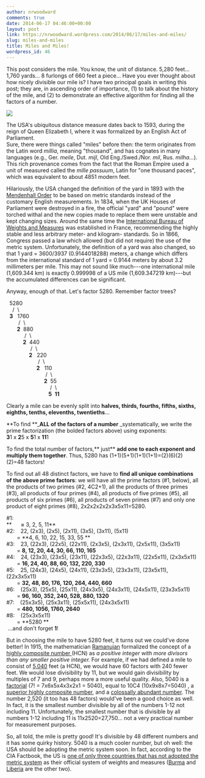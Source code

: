 ```yaml
---
author: nrwoodward
comments: true
date: 2014-06-17 04:46:00+00:00
layout: post
link: https://nrwoodward.wordpress.com/2014/06/17/miles-and-miles/
slug: miles-and-miles
title: Miles and Miles!
wordpress_id: 46
---
```


This post considers the mile. You know, the unit of distance. 5,280 feet... 1,760 yards... 8 furlongs of 660 feet a piece... Have you ever thought about how nicely divisible our mile is? I have two principal goals in writing this post; they are, in ascending order of importance, (1) to talk about the history of the mile, and (2) to demonstrate an effective algorithm for finding all the factors of a number.   
  


[![](https://nrwoodward.files.wordpress.com/2014/06/25101-map-scale.gif)](https://nrwoodward.files.wordpress.com/2014/06/25101-map-scale.gif)

  
The USA's ubiquitous distance measure dates back to 1593, during the reign of Queen Elizabeth I, where it was formalized by an English Act of Parliament.  
Sure, there were things called "miles" before then: the term originates from the Latin word _millia_, meaning "thousand", and has cognates in many languages (e.g., Ger. _meile_, Dut. _mijl_, Old Eng./Swed./Nor. _mil_, Rus. _milha..._). This rich provenance comes from the fact that the Roman Empire used a unit of measured called the _mille passuum_, Latin for "one thousand paces", which was equivalent to about 4851 modern feet.   
  
Hilariously, the USA changed the definition of the yard in 1893 with the [Mendenhall Order](https://en.wikipedia.org/wiki/Mendenhall_Order) to be based on metric standards instead of the customary English measurements. In 1834, when the UK Houses of Parliament were destroyed in a fire, the official "yard" and "pound" were torched withal and the new copies made to replace them were unstable and kept changing sizes. Around the same time the [International Bureau of Weights and Measures](https://en.wikipedia.org/wiki/International_Bureau_of_Weights_and_Measures) was established in France, recommending the highly stable and less arbitrary meter- and kilogram- standards. So in 1866, Congress passed a law which allowed (but did not require) the use of the metric system. Unfortunately, the definition of a yard was also changed, so that 1 yard = 3600/3937 (0.9144018288) meters, a change which differs from the international standard of 1 yard = 0.9144 meters by about 3.2 millimeters per mile. This may not sound like much---one international mile (1,609.344 km) is exactly 0.999998 of a US mile (1,609.347219 km)---but the accumulated differences can be significant.  
  
Anyway, enough of that. Let's factor 5280. Remember factor trees?  
  
  5280  
    /  \  
  **3**   1760  
        /  \  
       **2**  880  
            /  \  
           **2**  440  
                /  \  
               **2**   220  
                     /  \  
                    **2**   110  
                          /  \  
                         **2**  55  
                             /  \  
                            **5**  **11**  
  
Clearly a mile can be evenly split into **halves, thirds, fourths, fifths, sixths, eighths, tenths, elevenths, twentieths**...  
  
**To find **_**ALL of the factors of a number** _systematically, we write the prime factorization (the bolded factors above) using exponents:  
**3**1 x **2**5 x **5**1 x **11**1  
  
To find the total number of factors,** just** **add one to each exponent and multiply them together**. Thus, 5280 has (1+1)(5+1)(1+1)(1+1)=(2)(6)(2)(2)=48 factors!  
  
To find out all 48 distinct factors, we have to **find all unique combinations of the above prime factors**: we will have all the prime factors (#1, below), all the products of two primes (#2, 4C2+1), all the products of three primes (#3), all products of four primes (#4), all products of five primes (#5), all products of six primes (#6), all products of seven primes (#7) and only one product of eight primes (#8), 2x2x2x2x2x3x5x11=5280.  
  
#1:  
**      **=** 3, 2, 5, 11**  
#2:    22, (2x3), (2x5), (2x11), (3x5), (3x11), (5x11)  
       = **4, 6, 10, 22, 15, 33, 55 **  
#3:    23, (22x3), (22x5), (22x11), (2x3x5), (2x3x11), (2x5x11), (3x5x11)  
       = **8, 12, 20, 44, 30, 66, 110, 165**  
#4:    24, (23x3), (23x5), (23x11), (22x3x5), (22x3x11), (22x5x11), (2x3x5x11)  
       = **16, 24, 40, 88, 60, 132, 220, 330**  
#5:    25, (24x3), (24x5), (24x11), (23x3x5), (23x3x11), (23x5x11), (22x3x5x11)  
       = **32, 48, 80, 176, 120, 264, 440, 660**  
#6:    (25x3), (25x5), (25x11), (24x3x5), (24x3x11), (24x5x11), (23x3x5x11)  
       = **96, 160, 352, 240, 528, 880, 1320**  
#7:    (25x3x5), (25x3x11), (25x5x11), (24x3x5x11)  
       = **480, 1056, 1760, 2640**  
#8:    (25x3x5x11)  
       = **5280 **  
 ...and don't forget **1**!   
  
But in choosing the mile to have 5280 feet, it turns out we could've done better! In 1915, the mathematician [Ramanujan](https://en.wikipedia.org/wiki/Ramanujan) formalized the concept of a [highly composite number ](https://en.wikipedia.org/wiki/Highly_composite_number)(HCN) as _a positive integer with more divisors than any smaller positive integer._ For example, if we had defined a mile to consist of [5,040](https://en.wikipedia.org/wiki/5040_%28number%29) feet (a HCN), we would have 60 factors with 240 fewer feet. We would lose divisibility by 11, but we would gain divisibility by multiples of 7 and 9, perhaps more a more useful quality. Also, 5040 is a [factorial](https://en.wikipedia.org/wiki/Factorial) (7! = 7x6x5x4x3x2x1 = 5040), equal to 10C4 (10x9x8x7=5040) , a [superior highly composite number](https://en.wikipedia.org/wiki/Superior_highly_composite_number), and a [colossally abundant number](https://en.wikipedia.org/wiki/Colossally_abundant_number). The number 2,520 (it too has 48 factors) would've been a good choice as well. In fact, it is the smallest number divisible by all of the numbers 1-12 not including 11. Unfortunately, the smallest number that is divisible by all numbers 1-12 including 11 is 11x2520=27,750... not a very practical number for measurement purposes.  
  
So, all told, the mile is pretty good! It's divisible by 48 different numbers and it has some quirky history. 5040 is a much cooler number, but oh well: the USA should be adopting the metric system soon. In fact, according to the CIA Factbook, the US is [one of only three countries that has not adopted the metric system](https://www.cia.gov/library/publications/the-world-factbook/appendix/appendix-g.html) as their official  system of weights and measures ([Burma](https://en.wikipedia.org/wiki/Burma) and [Liberia](https://en.wikipedia.org/wiki/Liberia) are the other two).  
  
[](https://en.wikipedia.org/wiki/Metric_system_in_the_United_States#cite_note-World_Factbook-1)  
  
 
